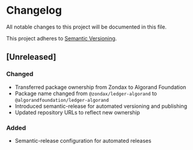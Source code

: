 # Changelog

All notable changes to this project will be documented in this file.

This project adheres to [Semantic Versioning](https://semver.org/spec/v2.0.0.html).

## [Unreleased]

### Changed
- Transferred package ownership from Zondax to Algorand Foundation
- Package name changed from `@zondax/ledger-algorand` to `@algorandfoundation/ledger-algorand`
- Introduced semantic-release for automated versioning and publishing
- Updated repository URLs to reflect new ownership

### Added
- Semantic-release configuration for automated releases